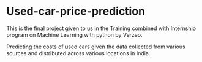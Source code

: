 # Used-car-price-prediction
This is the final project given to us in the Training combined with Internship program on Machine Learning with python by Verzeo.

Predicting the costs of used cars given the data collected from various sources and distributed across various locations in India.
